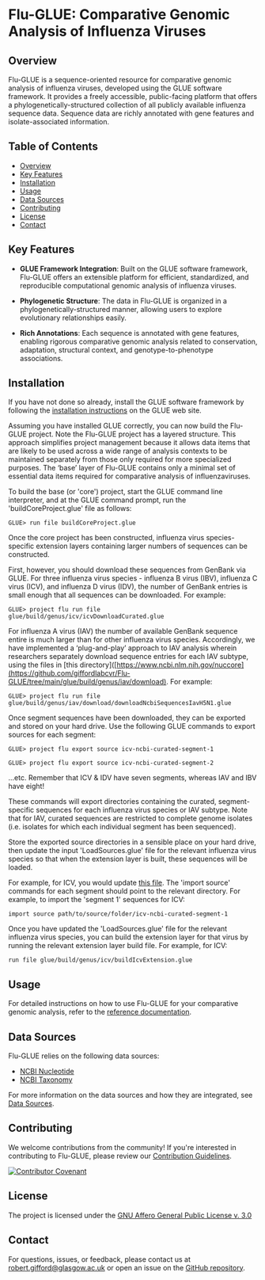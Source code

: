 # Flu-GLUE: Comparative Genomic Analysis of Influenza Viruses

## Overview

Flu-GLUE is a sequence-oriented resource for comparative genomic analysis of influenza viruses, developed using the GLUE software framework. It provides a freely accessible, public-facing platform that offers a phylogenetically-structured collection of all publicly available influenza sequence data. Sequence data are richly annotated with gene features and isolate-associated information.

## Table of Contents

- [Overview](#overview)
- [Key Features](#key-features)
- [Installation](#installation)
- [Usage](#usage)
- [Data Sources](#data-sources)
- [Contributing](#contributing)
- [License](#license)
- [Contact](#contact)

## Key Features

- **GLUE Framework Integration**: Built on the GLUE software framework, Flu-GLUE offers an extensible platform for efficient, standardized, and reproducible computational genomic analysis of influenza viruses.

- **Phylogenetic Structure**: The data in Flu-GLUE is organized in a phylogenetically-structured manner, allowing users to explore evolutionary relationships easily.

- **Rich Annotations**: Each sequence is annotated with gene features, enabling rigorous comparative genomic analysis related to conservation, adaptation, structural context, and genotype-to-phenotype associations.

## Installation

If you have not done so already, install the GLUE software framework by following the [installation instructions](http://glue-tools.cvr.gla.ac.uk/#/installation) on the GLUE web site. 

Assuming you have installed GLUE correctly, you can now build the Flu-GLUE project. Note the Flu-GLUE project has a layered structure. This approach simplifies project management because it allows data items that are likely to be used across a wide range of analysis contexts to be maintained separately from those only required for more specialized purposes. The ‘base’ layer of Flu-GLUE contains only a minimal set of essential data items required for comparative analysis of influenzaviruses.

To build the base (or 'core') project, start the GLUE command line interpreter, and at the GLUE command prompt, run the 'buildCoreProject.glue' file as follows:

`GLUE> run file buildCoreProject.glue`

Once the core project has been constructed, influenza virus species-specific extension layers containing larger numbers of sequences can be constructed. 

First, however, you should download these sequences from GenBank via GLUE. For three influenza virus species - influenza B virus (IBV),  influenza C virus (ICV), and  influenza D virus (IDV), the number of GenBank entries is small enough that all sequences can be downloaded. For example:

`GLUE> project flu run file glue/build/genus/icv/icvDownloadCurated.glue`

For influenza A virus (IAV) the number of available GenBank sequence entire is much larger than for other influenza virus species. Accordingly, we have implemented a ‘plug-and-play’ approach to IAV analysis wherein researchers separately download sequence entries for each IAV subtype, using the files in [this directory]([https://www.ncbi.nlm.nih.gov/nuccore](https://github.com/giffordlabcvr/Flu-GLUE/tree/main/glue/build/genus/iav/download). For example:

`GLUE> project flu run file glue/build/genus/iav/download/downloadNcbiSequencesIavH5N1.glue`

Once segment sequences have been downloaded, they can be exported and stored on your hard drive. Use the following GLUE commands to export sources for each segment:

`GLUE> project flu export source icv-ncbi-curated-segment-1`

`GLUE> project flu export source icv-ncbi-curated-segment-2`

...etc. Remember that ICV & IDV have seven segments, whereas IAV and IBV have eight!

These commands will export directories containing the curated, segment-specific sequences for each influenza virus species or IAV subtype. Note that for IAV, curated sequences are restricted to complete genome isolates (i.e. isolates for which each individual segment has been sequenced).

Store the exported source directories in a sensible place on your hard drive, then update the input 'LoadSources.glue' file for the relevant influenza virus species so that when the extension layer is built, these sequences will be loaded. 

For example, for ICV, you would update [this file](https://github.com/giffordlabcvr/Flu-GLUE/blob/main/glue/build/genus/icv/icvLoadSources.glue). The 'import source' commands for each segment should point to the relevant directory. For example, to import the 'segment 1' sequences for ICV:

`import source path/to/source/folder/icv-ncbi-curated-segment-1`

Once you have updated the 'LoadSources.glue' file for the relevant influenza virus species, you can build the extension layer for that virus by running the relevant extension layer build file. For example, for ICV:

`run file glue/build/genus/icv/buildIcvExtension.glue`

## Usage

For detailed instructions on how to use Flu-GLUE for your comparative genomic analysis, refer to the [reference documentation](http://glue-tools.cvr.gla.ac.uk/).

## Data Sources

Flu-GLUE relies on the following data sources:

- [NCBI Nucleotide](https://www.ncbi.nlm.nih.gov/nuccore)
- [NCBI Taxonomy](https://www.ncbi.nlm.nih.gov/taxonomy)

For more information on the data sources and how they are integrated, see [Data Sources](./docs/data_sources.md).

## Contributing

We welcome contributions from the community! If you're interested in contributing to Flu-GLUE, please review our [Contribution Guidelines](./md/CONTRIBUTING.md).

[![Contributor Covenant](https://img.shields.io/badge/Contributor%20Covenant-2.1-4baaaa.svg)](./md/code_of_conduct.md) 

## License

The project is licensed under the [GNU Affero General Public License v. 3.0](https://www.gnu.org/licenses/agpl-3.0.en.html)

## Contact

For questions, issues, or feedback, please contact us at [robert.gifford@glasgow.ac.uk](mailto:robert.gifford@glasgow.ac.uk) or open an issue on the [GitHub repository](https://github.com/giffordlabcvr/Flu-GLUE/issues).


